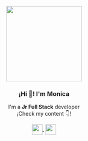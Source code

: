   <p align="center" width="300">
   <img align="center" width="200" src="" />
   <h3 align="center">¡Hi 👋! I'm Monica</h3>
  </p>
  <p align="center">I'm a <strong>Jr Full Stack</strong> developer<br />¡Check my content 👇!</p>
  <p align="center">
   <a href="https://www.linkedin.com/in/monicabatallanes" target="blank" style='margin-right:4px'>
    <img align="center" src="https://cdn.jsdelivr.net/npm/simple-icons@3.0.1/icons/linkedin.svg" alt="" height="28px" width="28px" />
   </a>
   <a href="https://www.instagram.com/monibatallanes" target="blank">
    <img align="center" src="https://cdn.jsdelivr.net/npm/simple-icons@3.0.1/icons/instagram.svg" alt="" height="28px" width="28px" />
   </a>
  </p>